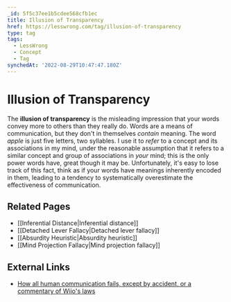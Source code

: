 ```yaml
---
_id: 5f5c37ee1b5cdee568cfb1ec
title: Illusion of Transparency
href: https://lesswrong.com/tag/illusion-of-transparency
type: tag
tags:
  - LessWrong
  - Concept
  - Tag
synchedAt: '2022-08-29T10:47:47.180Z'
---
```

# Illusion of Transparency

The **illusion of transparency** is the misleading impression that your words convey more to others than they really do. Words are a means of communication, but they don't in themselves *contain* meaning. The word *apple* is just five letters, two syllables. I use it to *refer* to a concept and its associations in my mind, under the reasonable assumption that it refers to a similar concept and group of associations in *your* mind; this is the only power words have, great though it may be. Unfortunately, it's easy to lose track of this fact, think as if your words have meanings inherently encoded in them, leading to a tendency to systematically overestimate the effectiveness of communication.

## Related Pages

- [[Inferential Distance|Inferential distance]]
- [[Detached Lever Fallacy|Detached lever fallacy]]
- [[Absurdity Heuristic|Absurdity heuristic]]
- [[Mind Projection Fallacy|Mind projection fallacy]]

## External Links

- [How all human communication fails, except by accident, or a commentary of Wiio's laws](http://www.cs.tut.fi/~jkorpela/wiio.html)